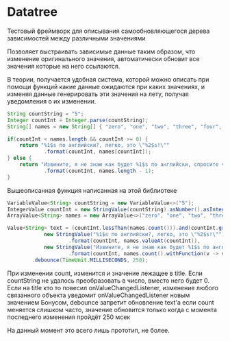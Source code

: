 # Datatree
Тестовый фреймворк для описывания самообновляющегося дерева зависимостей между различными значениями

Позволяет выстраивать зависимые данные таким образом, что изменение оригинального значения, автоматически обновит все значения которые на него ссылаются.

В теории, получается удобная система, которой можно описать при помощи функций какие данные ожидаются при каких значениях, и изменяя данные генерировать эти значения на лету, получая уведомления о их изменении.

```java
String countString = "5";
Integer countInt = Integer.parse(countString);
String[] names = new String[] { "zero", "one", "two", "three", "four", "five", "six", "seven", "eight", "nine", "ten" };

if(countInt < names.length && countInt >= 0) {
    return "%1$s по английски?, легко, это \"%2$s!\""
            .format(countInt, names[countInt]);
} else {
    return "Извините, я не знаю как будет %1$s по английски, спросите что нибудь в диапазоне от 0 до %2$s"
            .format(countInt, names.length - 1);
}
```

Вышеописанная функция написанная на этой библиотеке

```java
VariableValue<String> countString = new VariableValue<>("5");
IntegerValue countInt = new StringValue(countString).asNumber().asInteger().withNullValueAs(0);
ArrayValue<String> names = new ArrayValue<>("zero", "one", "two", "three", "four", "five","six", "seven", "eight", "nine", "ten");

Value<String> text = (countInt.lessThan(names.count())).and(countInt.greaterThanOrEquals(0)).asCondition(
            new StringValue("%1$s по английски?, легко, это \"%2$s!\"")
                    .format(countInt, names.valueAt(countInt)),
            new StringValue("Извините, я не знаю как будет %1$s по английски, спросите что нибудь в диапазоне от 0 до %2$s")
                    .format(countInt, names.count().withFunction(v -> v - 1)))
        .debounce(TimeUnit.MILLISECONDS, 250);
```

При изменении count, изменится и значение лежащее в title. Если countString не удалось преобразовать в число, вместо него будет 0.
Если на title кто то повесил onValueChangedListener, изменение любого связанного объекта уведомит onValueChangedListener новым значением
Бонусом, debounce запретит обновление text'а если count меняется слишком часто, значение обновится только когда с момента последнего изменения пройдёт 250 мсек

На данный момент это всего лишь прототип, не более.
